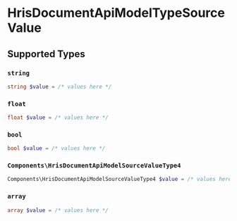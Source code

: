 # HrisDocumentApiModelTypeSourceValue


## Supported Types

### `string`

```php
string $value = /* values here */
```

### `float`

```php
float $value = /* values here */
```

### `bool`

```php
bool $value = /* values here */
```

### `Components\HrisDocumentApiModelSourceValueType4`

```php
Components\HrisDocumentApiModelSourceValueType4 $value = /* values here */
```

### `array`

```php
array $value = /* values here */
```

